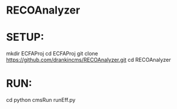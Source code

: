 # RECOAnalyzer
#
# SETUP:
mkdir ECFAProj
cd ECFAProj
git clone https://github.com/drankincms/RECOAnalyzer.git
cd RECOAnalyzer


# RUN:
cd python
cmsRun runEff.py
